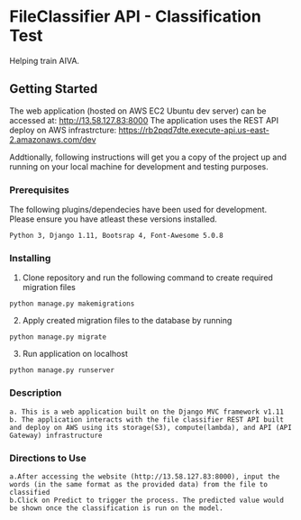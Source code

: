 # FileClassifier API - Classification Test

Helping train AIVA.

## Getting Started

The web application (hosted on AWS EC2 Ubuntu dev server) can be accessed at: http://13.58.127.83:8000
The application uses the REST API deploy on AWS infrastrcture: https://rb2pqd7dte.execute-api.us-east-2.amazonaws.com/dev

Addtionally, following instructions will get you a copy of the project up and running on your local machine for development and testing purposes.

### Prerequisites

The following plugins/dependecies have been used for development. Please ensure you have atleast these versions installed.

```
Python 3, Django 1.11, Bootsrap 4, Font-Awesome 5.0.8
```

### Installing
1. Clone repository and run the following command to create required migration files
```
python manage.py makemigrations
```
2. Apply created migration files to the database by running
```
python manage.py migrate
```
3. Run application on localhost
```
python manage.py runserver
```

### Description
```
a. This is a web application built on the Django MVC framework v1.11
b. The application interacts with the file classifier REST API built and deploy on AWS using its storage(S3), compute(lambda), and API (API Gateway) infrastructure
```

### Directions to Use
```
a.After accessing the website (http://13.58.127.83:8000), input the words (in the same format as the provided data) from the file to classified
b.Click on Predict to trigger the process. The predicted value would be shown once the classification is run on the model.
```

